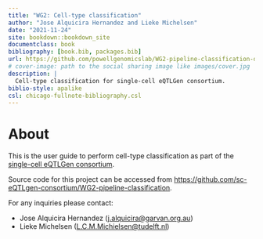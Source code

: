 ```yaml
--- 
title: "WG2: Cell-type classification"
author: "Jose Alquicira Hernandez and Lieke Michelsen"
date: "2021-11-24"
site: bookdown::bookdown_site
documentclass: book
bibliography: [book.bib, packages.bib]
url: https://github.com/powellgenomicslab/WG2-pipeline-classification-docs
# cover-image: path to the social sharing image like images/cover.jpg
description: |
  Cell-type classification for single-cell eQTLGen consortium.
biblio-style: apalike
csl: chicago-fullnote-bibliography.csl
---
```


# About

This is the user guide to perform cell-type classification as part of the [single-cell
eQTLGen consortium](https://eqtlgen.org/sc/). 

Source code for this project can be
accessed from https://github.com/sc-eQTLgen-consortium/WG2-pipeline-classification.

For any inquiries please contact:

- Jose Alquicira Hernandez (j.alquicira@garvan.org.au)
- Lieke Michelsen (L.C.M.Michielsen@tudelft.nl)


